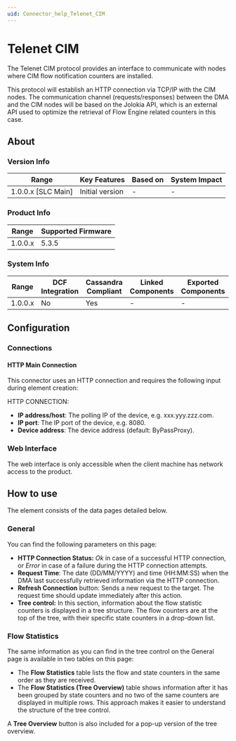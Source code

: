 ```yaml
---
uid: Connector_help_Telenet_CIM
---
```


# Telenet CIM

The Telenet CIM protocol provides an interface to communicate with nodes where CIM flow notification counters are installed.

This protocol will establish an HTTP connection via TCP/IP with the CIM nodes. The communication channel (requests/responses) between the DMA and the CIM nodes will be based on the Jolokia API, which is an external API used to optimize the retrieval of Flow Engine related counters in this case.

## About

### Version Info

| Range                | Key Features     | Based on     | System Impact     |
|----------------------|------------------|--------------|-------------------|
| 1.0.0.x [SLC Main]   | Initial version  | -            | -                 |

### Product Info

| Range     | Supported Firmware     |
|-----------|------------------------|
| 1.0.0.x   | 5.3.5                  |

### System Info

| Range     | DCF Integration     | Cassandra Compliant     | Linked Components     | Exported Components     |
|-----------|---------------------|-------------------------|-----------------------|-------------------------|
| 1.0.0.x   | No                  | Yes                     | -                     | -                       |

## Configuration

### Connections

#### HTTP Main Connection

This connector uses an HTTP connection and requires the following input during element creation:

HTTP CONNECTION:

- **IP address/host**: The polling IP of the device, e.g. xxx.yyy.zzz.com.
- **IP port**: The IP port of the device, e.g. 8080.
- **Device address**: The device address (default: ByPassProxy).

### Web Interface

The web interface is only accessible when the client machine has network access to the product.

## How to use

The element consists of the data pages detailed below.

### General

You can find the following parameters on this page:

- **HTTP Connection Status:** *Ok* in case of a successful HTTP connection, or *Error* in case of a failure during the HTTP connection attempts.
- **Request Time**: The date (DD/MM/YYYY) and time (HH:MM:SS) when the DMA last successfully retrieved information via the HTTP connection.
- **Refresh Connection** button: Sends a new request to the target. The request time should update immediately after this action.
- **Tree control:** In this section, information about the flow statistic counters is displayed in a tree structure. The flow counters are at the top of the tree, with their specific state counters in a drop-down list.

### Flow Statistics

The same information as you can find in the tree control on the General page is available in two tables on this page:

- The **Flow Statistics** table lists the flow and state counters in the same order as they are received.
- The **Flow Statistics (Tree Overview)** table shows information after it has been grouped by state counters and no two of the same counters are displayed in multiple rows. This approach makes it easier to understand the structure of the tree control.

A **Tree Overview** button is also included for a pop-up version of the tree overview.
